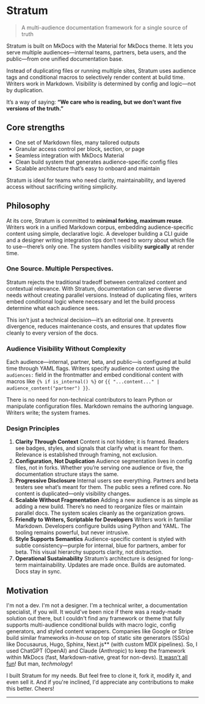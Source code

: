 # Stratum
>A multi-audience documentation framework for a single source of truth

Stratum is built on MkDocs with the Material for MkDocs theme. It lets you serve multiple audiences—internal teams, partners, beta users, and the public—from one unified documentation base.

Instead of duplicating files or running multiple sites, Stratum uses audience tags and conditional macros to selectively render content at build time. Writers work in Markdown. Visibility is determined by config and logic—not by duplication.

It’s a way of saying:
**“We care who is reading, but we don’t want five versions of the truth.”**

## Core strengths
- One set of Markdown files, many tailored outputs
- Granular access control per block, section, or page
- Seamless integration with MkDocs Material
- Clean build system that generates audience-specific config files
- Scalable architecture that’s easy to onboard and maintain

Stratum is ideal for teams who need clarity, maintainability, and layered access without sacrificing writing simplicity.

## Philosophy
At its core, Stratum is committed to **minimal forking, maximum reuse**. Writers work in a unified Markdown corpus, embedding audience-specific content using simple, declarative logic. A developer building a CLI guide and a designer writing integration tips don’t need to worry about which file to use—there’s only one. The system handles visibility **surgically** at render time.

### One Source. Multiple Perspectives.
Stratum rejects the traditional tradeoff between centralized content and contextual relevance. With Stratum, documentation can serve diverse needs without creating parallel versions. Instead of duplicating files, writers embed conditional logic where necessary and let the build process determine what each audience sees.

This isn’t just a technical decision—it’s an editorial one. It prevents divergence, reduces maintenance costs, and ensures that updates flow cleanly to every version of the docs.

### Audience Visibility Without Complexity
Each audience—internal, partner, beta, and public—is configured at build time through YAML flags. Writers specify audience context using the `audiences:` field in the frontmatter and embed conditional content with macros like `{% if is_internal() %}` or `{{ "...content..." | audience_content("partner") }}`.

There is no need for non-technical contributors to learn Python or manipulate configuration files. Markdown remains the authoring language. Writers write; the system frames.

### Design Principles
1. **Clarity Through Context**
   Content is not hidden; it is framed. Readers see badges, styles, and signals that clarify what is meant for them. Relevance is established through framing, not exclusion.
2. **Configuration, Not Duplication**
   Audience segmentation lives in config files, not in forks. Whether you’re serving one audience or five, the documentation structure stays the same.
3. **Progressive Disclosure**
   Internal users see everything. Partners and beta testers see what’s meant for them. The public sees a refined core. No content is duplicated—only visibility changes.
4. **Scalable Without Fragmentation**
   Adding a new audience is as simple as adding a new build. There’s no need to reorganize files or maintain parallel docs. The system scales cleanly as the organization grows.
5. **Friendly to Writers, Scriptable for Developers**
   Writers work in familiar Markdown. Developers configure builds using Python and YAML. The tooling remains powerful, but never intrusive.
6. **Style Supports Semantics**
   Audience-specific content is styled with subtle consistency—purple for internal, blue for partners, amber for beta. This visual hierarchy supports clarity, not distraction.
7. **Operational Sustainability**
   Stratum’s architecture is designed for long-term maintainability. Updates are made once. Builds are automated. Docs stay in sync.

## Motivation
I'm not a dev. I'm not a designer. I'm a technical writer, a documentation specialist, if you will. It would've been nice if there was a ready-made solution out there, but I couldn't find any framework or theme that fully supports multi-audience conditional builds with macro logic, config generators, and styled content wrappers. Companies like Google or Stripe build similar frameworks _in-house_ on top of static site generators (SSGs) like Docusaurus, Hugo, Sphinx, Next.js** (with custom MDX pipelines). So, I used ChatGPT (OpenAI) and Claude (Anthropic) to keep the framework within MkDocs (fast, Markdown-native, great for non-devs). [It wasn't all fun](https://x.com/litteralyme0_/status/1925478490381722084)! But man, *techmology*! 

I built Stratum for my needs. But feel free to clone it, fork it, modify it, and even sell it. And if you're inclined, I'd appreciate any contributions to make this better. Cheers!

---